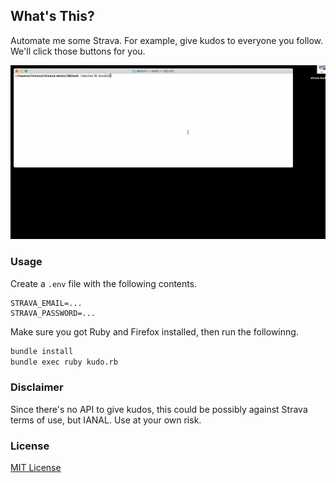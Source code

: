 ## What's This?

Automate me some Strava. For example, give kudos to everyone you follow. We'll click those buttons for you.

![](img/strava-kudos.gif)

### Usage

Create a `.env` file with the following contents.

```
STRAVA_EMAIL=...
STRAVA_PASSWORD=...
```

Make sure you got Ruby and Firefox installed, then run the followinng.

```bash
bundle install
bundle exec ruby kudo.rb
```

### Disclaimer

Since there's no API to give kudos, this could be possibly against Strava terms of use, but IANAL. Use at your own risk.

### License

[MIT License](LICENSE.md)
